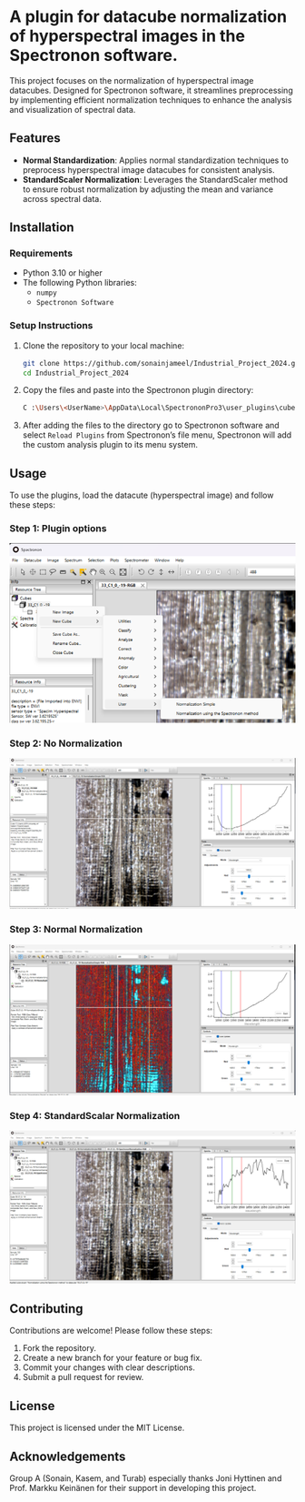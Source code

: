 
# A plugin for datacube normalization of hyperspectral images in the Spectronon software.

This project focuses on the normalization of hyperspectral image datacubes. Designed for Spectronon software, it streamlines preprocessing by implementing efficient normalization techniques to enhance the analysis and visualization of spectral data.

## Features

- **Normal Standardization**: Applies normal standardization techniques to preprocess hyperspectral image datacubes for consistent analysis.
- **StandardScaler Normalization**: Leverages the StandardScaler method to ensure robust normalization by adjusting the mean and variance across spectral data.

## Installation

### Requirements

- Python 3.10 or higher
- The following Python libraries:
    - `numpy`
    - `Spectronon Software`

### Setup Instructions

1. Clone the repository to your local machine:
   ```bash
   git clone https://github.com/sonainjameel/Industrial_Project_2024.git
   cd Industrial_Project_2024
   ```

2. Copy the files and paste into the Spectronon plugin directory:
   ```bash
   C :\Users\<UserName>\AppData\Local\SpectrononPro3\user_plugins\cube\user\
   ```
3. After adding the files to the directory go to Spectronon software and select ```Reload Plugins``` from Spectronon’s file menu, Spectronon will add
the custom analysis plugin to its menu system.

## Usage

To use the plugins, load the datacute (hyperspectral image) and follow these steps:

### Step 1: Plugin options
![Visualization of Plugin](images/plug1.png)

### Step 2: No Normalization
![Visualization of Plugin](images/plug2.png)

### Step 3: Normal Normalization
![Visualization of Plugin](images/plug3.png)

### Step 4: StandardScalar Normalization
![Visualization of Plugin](images/plug4.png)



## Contributing

Contributions are welcome! Please follow these steps:

1. Fork the repository.
2. Create a new branch for your feature or bug fix.
3. Commit your changes with clear descriptions.
4. Submit a pull request for review.

## License

This project is licensed under the MIT License.

## Acknowledgements

Group A (Sonain, Kasem, and Turab) especially thanks Joni Hyttinen and Prof. Markku Keinänen for their support in developing this project.
